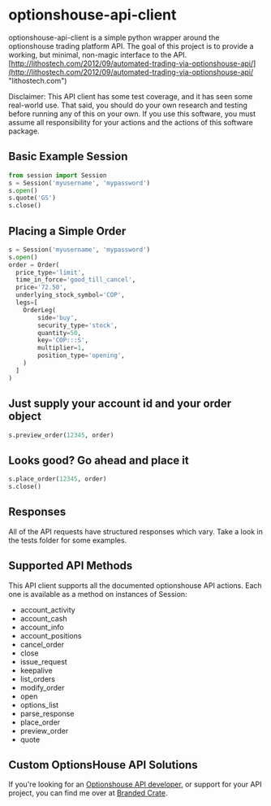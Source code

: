 # optionshouse-api-client
optionshouse-api-client is a simple python wrapper around the optionshouse
trading platform API. The goal of this project is to provide a working, but
minimal, non-magic interface to the API.
[http://lithostech.com/2012/09/automated-trading-via-optionshouse-api/](http://lithostech.com/2012/09/automated-trading-via-optionshouse-api/ "lithostech.com")

Disclaimer:
This API client has some test coverage, and it has seen some real-world
use. That said, you should do your own research and testing before
running any of this on your own. If you use this software, you must
assume all responsibility for your actions and the actions of this
software package.

## Basic Example Session
```python
from session import Session
s = Session('myusername', 'mypassword')
s.open()
s.quote('GS')
s.close()
```

## Placing a Simple Order
```python
s = Session('myusername', 'mypassword')
s.open()
order = Order(
  price_type='limit',
  time_in_force='good_till_cancel',
  price='72.50',
  underlying_stock_symbol='COP',
  legs=[
    OrderLeg(
        side='buy',
        security_type='stock',
        quantity=50,
        key='COP:::S',
        multiplier=1,
        position_type='opening',
    )
  ]
)
```

## Just supply your account id and your order object
```python
s.preview_order(12345, order)
```

## Looks good? Go ahead and place it
```python
s.place_order(12345, order)
s.close()
```

## Responses
All of the API requests have structured responses which vary. Take a look in
the tests folder for some examples.

## Supported API Methods
This API client supports all the documented optionshouse API actions. Each one is available as a method on instances of Session:

* account_activity
* account_cash
* account_info
* account_positions
* cancel_order
* close
* issue_request
* keepalive
* list_orders
* modify_order
* open
* options_list
* parse_response
* place_order
* preview_order
* quote

## Custom OptionsHouse API Solutions
If you're looking for an [Optionshouse API developer](http://www.brandedcrate.com/optionshouse-api-developer/),
or support for your API project, you can find me over at [Branded Crate](http://www.brandedcrate.com).
